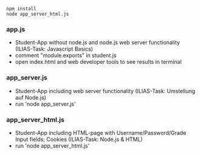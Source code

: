 ```
npm install
node app_server_html.js
```

### app.js
- Student-App without node.js and node.js web server functionality (ILIAS-Task: Javascript Basics)
- comment "module.exports" in student.js
- open index.html and web developer tools to see results in terminal

### app_server.js
- Student-App including web server functionality (ILIAS-Task: Umstellung auf Node.js)
- run 'node app_server.js'

### app_server_html.js
- Student-App including HTML-page with Username/Password/Grade Input fields; Cookies (ILIAS-Task: Node.js & HTML)
- run 'node app_server_html.js'
